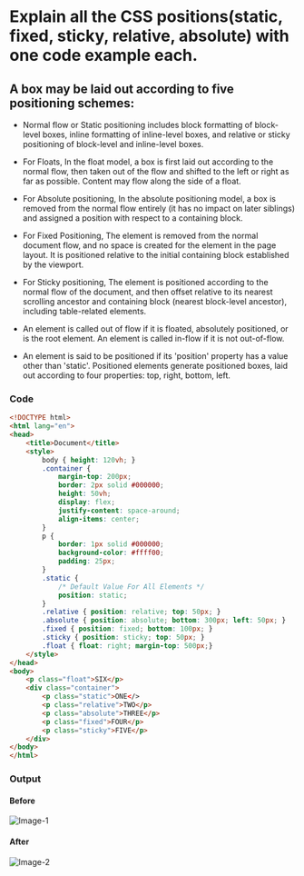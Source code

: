 # Explain all the CSS positions(static, fixed, sticky, relative, absolute) with one code example each.


## A box may be laid out according to five positioning schemes:


- Normal flow or Static positioning includes block formatting of block-level boxes, inline formatting of inline-level boxes, and relative or sticky positioning of block-level and inline-level boxes.
- For Floats, In the float model, a box is first laid out according to the normal flow, then taken out of the flow and shifted to the left or right as far as possible. Content may flow along the side of a float.
- For Absolute positioning, In the absolute positioning model, a box is removed from the normal flow entirely (it has no impact on later siblings) and assigned a position with respect to a containing block.
- For Fixed Positioning, The element is removed from the normal document flow, and no space is created for the element in the page layout. It is positioned relative to the initial containing block established by the viewport.
- For Sticky positioning, The element is positioned according to the normal flow of the document, and then offset relative to its nearest scrolling ancestor and containing block (nearest block-level ancestor), including table-related elements.
- An element is called out of flow if it is floated, absolutely positioned, or is the root element. An element is called in-flow if it is not out-of-flow.

- An element is said to be positioned if its 'position' property has a value other than 'static'. Positioned elements generate positioned boxes, laid out according to four properties: top, right, bottom, left.


### Code


```html
<!DOCTYPE html>
<html lang="en">
<head>
    <title>Document</title>
    <style>
        body { height: 120vh; }
        .container {
            margin-top: 200px;
            border: 2px solid #000000;
            height: 50vh;
            display: flex;
            justify-content: space-around;
            align-items: center;
        }
        p {
            border: 1px solid #000000;
            background-color: #ffff00;
            padding: 25px;
        }
        .static {
            /* Default Value For All Elements */
            position: static;
        }
        .relative { position: relative; top: 50px; }
        .absolute { position: absolute; bottom: 300px; left: 50px; }
        .fixed { position: fixed; bottom: 100px; }
        .sticky { position: sticky; top: 50px; }
        .float { float: right; margin-top: 500px;}
    </style>
</head>
<body>
    <p class="float">SIX</p>
    <div class="container">
        <p class="static">ONE</>
        <p class="relative">TWO</p>
        <p class="absolute">THREE</p>
        <p class="fixed">FOUR</p>
        <p class="sticky">FIVE</p>
    </div>
</body>
</html>
```


### Output


#### Before
![Image-1](https://cdn.hashnode.com/res/hashnode/image/upload/v1669306646553/qE8VEZvo-.png?auto=compress,format&format=webp)


#### After
![Image-2](https://cdn.hashnode.com/res/hashnode/image/upload/v1669306674576/LOAv4Kfvv.png?auto=compress,format&format=webp)